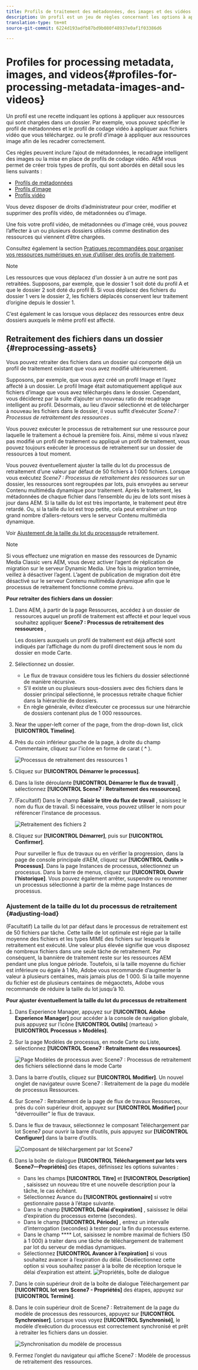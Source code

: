 ```yaml
---
title: Profils de traitement des métadonnées, des images et des vidéos
description: Un profil est un jeu de règles concernant les options à appliquer aux ressources téléchargées dans un dossier. Spécifiez le profil de métadonnées et le profil de codage vidéo à appliquer aux ressources vidéo que vous chargez. Pour les ressources d’images, vous pouvez également spécifier le profil d’imagerie qui doit leur être appliqué afin de les recadrer correctement.
translation-type: tm+mt
source-git-commit: 6224d193adfb87bd9b080f48937e0af1f03386d6

---
```



# Profiles for processing metadata, images, and videos{#profiles-for-processing-metadata-images-and-videos}

Un profil est une recette indiquant les options à appliquer aux ressources qui sont chargées dans un dossier. Par exemple, vous pouvez spécifier le profil de métadonnées et le profil de codage vidéo à appliquer aux fichiers vidéo que vous téléchargez. ou le profil d’image à appliquer aux ressources image afin de les recadrer correctement.

Ces règles peuvent inclure l’ajout de métadonnées, le recadrage intelligent des images ou la mise en place de profils de codage vidéo. AEM vous permet de créer trois types de profils, qui sont abordés en détail sous les liens suivants :

* [Profils de métadonnées](/help/assets/metadata-profiles.md)
* [Profils d’image](/help/assets/dynamic-media/image-profiles.md)
* [Profils vidéo](/help/assets/dynamic-media/video-profiles.md)

Vous devez disposer de droits d’administrateur pour créer, modifier et supprimer des profils vidéo, de métadonnées ou d’image.

Une fois votre profil vidéo, de métadonnées ou d’image créé, vous pouvez l’affecter à un ou plusieurs dossiers utilisés comme destination des ressources qui viennent d’être chargées.

Consultez également la section [Pratiques recommandées pour organiser vos ressources numériques en vue d’utiliser des profils de traitement](/help/assets/dynamic-media/best-practices-for-file-management.md).

>[!NOTE]
>
>Les ressources que vous déplacez d’un dossier à un autre ne sont pas retraitées. Supposons, par exemple, que le dossier 1 soit doté du profil A et que le dossier 2 soit doté du profil B. Si vous déplacez des fichiers du dossier 1 vers le dossier 2, les fichiers déplacés conservent leur traitement d’origine depuis le dossier 1.
>
>C’est également le cas lorsque vous déplacez des ressources entre deux dossiers auxquels le même profil est affecté.

## Retraitement des fichiers dans un dossier {#reprocessing-assets}

Vous pouvez retraiter des fichiers dans un dossier qui comporte déjà un profil de traitement existant que vous avez modifié ultérieurement.

Supposons, par exemple, que vous ayez créé un profil Image et l’ayez affecté à un dossier. Le profil Image était automatiquement appliqué aux fichiers d’image que vous avez téléchargés dans le dossier. Cependant, vous déciderez par la suite d’ajouter un nouveau ratio de recadrage intelligent au profil. Désormais, au lieu d’avoir sélectionné et de télécharger à nouveau les fichiers dans le dossier, il vous suffit d’exécuter *Scene7 : Processus de retraitement des ressources* .

Vous pouvez exécuter le processus de retraitement sur une ressource pour laquelle le traitement a échoué la première fois. Ainsi, même si vous n’avez pas modifié un profil de traitement ou appliqué un profil de traitement, vous pouvez toujours exécuter le processus de retraitement sur un dossier de ressources à tout moment.

Vous pouvez éventuellement ajuster la taille du lot du processus de retraitement d’une valeur par défaut de 50 fichiers à 1 000 fichiers. Lorsque vous exécutez _Scene7 : Processus de retraitement des ressources_ sur un dossier, les ressources sont regroupées par lots, puis envoyées au serveur Contenu multimédia dynamique pour traitement. Après le traitement, les métadonnées de chaque fichier dans l’ensemble du jeu de lots sont mises à jour dans AEM. Si la taille du lot est très importante, le traitement peut être retardé. Ou, si la taille du lot est trop petite, cela peut entraîner un trop grand nombre d’allers-retours vers le serveur Contenu multimédia dynamique.

Voir [Ajustement de la taille du lot du processus](#adjusting-load)de retraitement.

>[!NOTE]
>
>Si vous effectuez une migration en masse des ressources de Dynamic Media Classic vers AEM, vous devez activer l’agent de réplication de migration sur le serveur Dynamic Media. Une fois la migration terminée, veillez à désactiver l’agent.
L’agent de publication de migration doit être désactivé sur le serveur Contenu multimédia dynamique afin que le processus de retraitement fonctionne comme prévu.

<!-- LEAVE IN PLACE, MAY BE USED IN THE FUTURE

Batch size is the number of assets that are amalgamated into a single IPS (Dynamic Media’s Image Production System) job. When you run the Scene7: Reprocess Assets workflow, the job is triggered on IPS. The number of IPS jobs that are triggered is based on the total number of assets in the folder, divided by the batch size. For example, suppose you had a folder with 150 assets and a batch size of 50. In this case, three IPS jobs are triggered. The assets are updated when the entire batch size (50 in our example) is processed in IPS. The job then moves onto the next IPS job and so on until complete. If you increase the batch size, you may notice a longer delay with assets getting updated. 

-->

**Pour retraiter des fichiers dans un dossier**:
1. Dans AEM, à partir de la page Ressources, accédez à un dossier de ressources auquel un profil de traitement est affecté et pour lequel vous souhaitez appliquer **Scene7 : Processus de retraitement des ressources** ,

   Les dossiers auxquels un profil de traitement est déjà affecté sont indiqués par l’affichage du nom du profil directement sous le nom du dossier en mode Carte.

1. Sélectionnez un dossier.

   * Le flux de travaux considère tous les fichiers du dossier sélectionné de manière récursive.
   * S’il existe un ou plusieurs sous-dossiers avec des fichiers dans le dossier principal sélectionné, le processus retraite chaque fichier dans la hiérarchie de dossiers.
   * En règle générale, évitez d’exécuter ce processus sur une hiérarchie de dossiers contenant plus de 1 000 ressources.

1. Near the upper-left corner of the page, from the drop-down list, click **[!UICONTROL Timeline]**.
1. Près du coin inférieur gauche de la page, à droite du champ Commentaire, cliquez sur l&#39;icône en forme de carat ( **^** ).

   ![Processus de retraitement des ressources 1](/help/assets/dynamic-media/assets/reprocess-assets1.png)

1. Cliquez sur **[!UICONTROL Démarrer le processus]**.
1. Dans la liste déroulante **[!UICONTROL Démarrer le flux de travail]** , sélectionnez **[!UICONTROL Scene7 : Retraitement des ressources]**.
1. (Facultatif) Dans le champ **Saisir le titre du flux de travail** , saisissez le nom du flux de travail. Si nécessaire, vous pouvez utiliser le nom pour référencer l’instance de processus.

   ![Retraitement des fichiers 2](/help/assets/dynamic-media/assets/reprocess-assets2.png)

1. Cliquez sur **[!UICONTROL Démarrer]**, puis sur **[!UICONTROL Confirmer]**.

   Pour surveiller le flux de travaux ou en vérifier la progression, dans la page de console principale d’AEM, cliquez sur **[!UICONTROL Outils > Processus]**. Dans la page Instances de processus, sélectionnez un processus. Dans la barre de menus, cliquez sur **[!UICONTROL Ouvrir l’historique]**. Vous pouvez également arrêter, suspendre ou renommer un processus sélectionné à partir de la même page Instances de processus.

### Ajustement de la taille du lot du processus de retraitement {#adjusting-load}

(Facultatif) La taille du lot par défaut dans le processus de retraitement est de 50 fichiers par tâche. Cette taille de lot optimale est régie par la taille moyenne des fichiers et les types MIME des fichiers sur lesquels le retraitement est exécuté. Une valeur plus élevée signifie que vous disposez de nombreux fichiers dans une seule tâche de retraitement. Par conséquent, la bannière de traitement reste sur les ressources AEM pendant une plus longue période. Toutefois, si la taille moyenne du fichier est inférieure ou égale à 1 Mo, Adobe vous recommande d’augmenter la valeur à plusieurs centaines, mais jamais plus de 1 000. Si la taille moyenne du fichier est de plusieurs centaines de mégaoctets, Adobe vous recommande de réduire la taille du lot jusqu’à 10.

**Pour ajuster éventuellement la taille du lot du processus de retraitement**

1. Dans Experience Manager, appuyez sur **[!UICONTROL Adobe Experience Manager]** pour accéder à la console de navigation globale, puis appuyez sur l’icône **[!UICONTROL Outils]** (marteau) > **[!UICONTROL Processus > Modèles]**.
1. Sur la page Modèles de processus, en mode Carte ou Liste, sélectionnez **[!UICONTROL Scene7 : Retraitement des ressources]**.

   ![Page Modèles de processus avec Scene7 : Processus de retraitement des fichiers sélectionné dans le mode Carte](/help/assets/dynamic-media/assets/reprocess-assets7.png)

1. Dans la barre d’outils, cliquez sur **[!UICONTROL Modifier]**. Un nouvel onglet de navigateur ouvre Scene7 : Retraitement de la page du modèle de processus Ressources.
1. Sur Scene7 : Retraitement de la page de flux de travaux Ressources, près du coin supérieur droit, appuyez sur **[!UICONTROL Modifier]** pour &quot;déverrouiller&quot; le flux de travaux.
1. Dans le flux de travaux, sélectionnez le composant Téléchargement par lot Scene7 pour ouvrir la barre d’outils, puis appuyez sur **[!UICONTROL Configurer]** dans la barre d’outils.

   ![Composant de téléchargement par lot Scene7](/help/assets/dynamic-media/assets/reprocess-assets8.png)

1. Dans la boîte de dialogue **[!UICONTROL Téléchargement par lots vers Scene7—Propriétés]** des étapes, définissez les options suivantes :
   * Dans les champs **[!UICONTROL Titre]** et **[!UICONTROL Description]** , saisissez un nouveau titre et une nouvelle description pour la tâche, le cas échéant.
   * Sélectionnez Avance du **[!UICONTROL gestionnaire]** si votre gestionnaire passe à l’étape suivante.
   * Dans le champ **[!UICONTROL Délai d’expiration]** , saisissez le délai d’expiration du processus externe (secondes).
   * Dans le champ **[!UICONTROL Période]** , entrez un intervalle d’interrogation (secondes) à tester pour la fin du processus externe.
   * Dans le champ **** Lot, saisissez le nombre maximal de fichiers (50 à 1 000) à traiter dans une tâche de téléchargement de traitement par lot du serveur de médias dynamiques.
   * Sélectionnez **[!UICONTROL Avancer à l’expiration]** si vous souhaitez avancer à l’expiration du délai. Désélectionnez cette option si vous souhaitez passer à la boîte de réception lorsque le délai d’expiration est atteint.
   ![Propriétés, boîte de dialogue](/help/assets/dynamic-media/assets/reprocess-assets3.png)

1. Dans le coin supérieur droit de la boîte de dialogue Téléchargement par **[!UICONTROL lot vers Scene7 - Propriétés]** des étapes, appuyez sur **[!UICONTROL Terminé]**.

1. Dans le coin supérieur droit de Scene7 : Retraitement de la page du modèle de processus des ressources, appuyez sur **[!UICONTROL Synchroniser]**. Lorsque vous voyez **[!UICONTROL Synchronisé]**, le modèle d’exécution du processus est correctement synchronisé et prêt à retraiter les fichiers dans un dossier.

   ![Synchronisation du modèle de processus](/help/assets/dynamic-media/assets/reprocess-assets1.png)

1. Fermez l’onglet du navigateur qui affiche Scene7 : Modèle de processus de retraitement des ressources.

<!-- MAY BE NEEDED IN THE FUTURE

1. Return to the browser tab that has the open Workflow Models page, then press **Esc** to exit the selection.
1. In the upper-left corner of the page, tap **[!UICONTROL Adobe Experience Manager]** to access the global navigation console, then tap the **[!UICONTROL Tools]** (hammer) icon > **[!UICONTROL General > CRXDE Lite]**.
1. In the folder tree on the left side of the CRXDE Lite page, navigate to the following location:

   `/conf/global/settings/workflow/models/scene7_reprocess_assets/jcr:content/flow/reprocess/metaData`

   ![CRXDE Lite](/help/security/assets/workflow-models9.png)

1. On the right side of the CRXDE Lite page, in the lower portion, enter the following name, type, and value in its respective field:
    * **[!UICONTROL Name]**: `reprocess-batch-size`
    * **[!UICONTROL Type]**: `Long`
    * **[!UICONTROL Value]**: enter a default value (50-1000) for the batch size
1. In the lower-right corner, tap **[!UICONTROL Add]**. The new property appears as the following:

    ![Saving the new property](/help/security/assets/workflow-models10.png)

1. On the menu bar of the CRXDE Lite page, tap **[!UICONTROL Save All]**.
1. In the upper-left corner of the page, tap **[!UICONTROL CRXDE Lite]** to return to the main AEM console
1. Repeat steps 1-7 to re-synchronize the new batch size to the Scene7: Reprocess Assets workflow model.

-->
